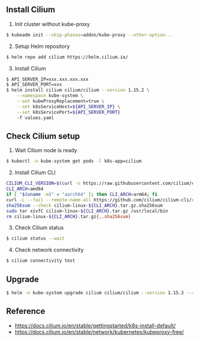 ## Install Cilium

1. Init cluster without kube-proxy
```bash
$ kubeadm init --skip-phases=addon/kube-proxy --other-option...
```

2. Setup Helm repository
```bash
$ helm repo add cilium https://helm.cilium.io/
```

3. Install Cilium
```bash
$ API_SERVER_IP=xxx.xxx.xxx.xxx
$ API_SERVER_PORT=xxx
$ helm install cilium cilium/cilium --version 1.15.2 \
    --namespace kube-system \
    --set kubeProxyReplacement=true \
    --set k8sServiceHost=${API_SERVER_IP} \
    --set k8sServicePort=${API_SERVER_PORT}
    -f values.yaml
```

## Check Cilium setup

1. Wait Cilium node is ready
```bash
$ kubectl -n kube-system get pods -l k8s-app=cilium
```

2. Install Cilium CLI
```bash
CILIUM_CLI_VERSION=$(curl -s https://raw.githubusercontent.com/cilium/cilium-cli/main/stable.txt)
CLI_ARCH=amd64
if [ "$(uname -m)" = "aarch64" ]; then CLI_ARCH=arm64; fi
curl -L --fail --remote-name-all https://github.com/cilium/cilium-cli/releases/download/${CILIUM_CLI_VERSION}/cilium-linux-${CLI_ARCH}.tar.gz{,.sha256sum}
sha256sum --check cilium-linux-${CLI_ARCH}.tar.gz.sha256sum
sudo tar xzvfC cilium-linux-${CLI_ARCH}.tar.gz /usr/local/bin
rm cilium-linux-${CLI_ARCH}.tar.gz{,.sha256sum}
```

3.  Check Cilium status
```bash
$ cilium status --wait
```

4. Check network connectivity
```bash
$ cilium connectivity test
```

## Upgrade
```bash
$ helm -n kube-system upgrade cilium cilium/cilium --version 1.15.2 --reuse-values -f values.yaml 
```

## Reference
- https://docs.cilium.io/en/stable/gettingstarted/k8s-install-default/
- https://docs.cilium.io/en/stable/network/kubernetes/kubeproxy-free/